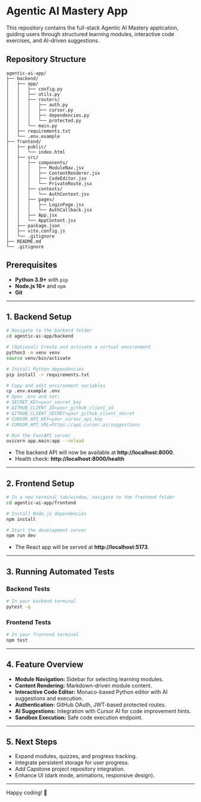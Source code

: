 # Agentic AI Mastery App

This repository contains the full-stack Agentic AI Mastery application, guiding users through structured learning modules, interactive code exercises, and AI-driven suggestions.

## Repository Structure

```
agentic-ai-app/
├── backend/
│   ├── app/
│   │   ├── config.py
│   │   ├── utils.py
│   │   ├── routers/
│   │   │   ├── auth.py
│   │   │   ├── cursor.py
│   │   │   ├── dependencies.py
│   │   │   └── protected.py
│   │   └── main.py
│   ├── requirements.txt
│   └── .env.example
├── frontend/
│   ├── public/
│   │   └── index.html
│   ├── src/
│   │   ├── components/
│   │   │   ├── ModuleNav.jsx
│   │   │   ├── ContentRenderer.jsx
│   │   │   ├── CodeEditor.jsx
│   │   │   └── PrivateRoute.jsx
│   │   ├── contexts/
│   │   │   └── AuthContext.jsx
│   │   ├── pages/
│   │   │   ├── LoginPage.jsx
│   │   │   └── AuthCallback.jsx
│   │   ├── App.jsx
│   │   └── AppContent.jsx
│   ├── package.json
│   ├── vite.config.js
│   └── .gitignore
├── README.md
└── .gitignore
```

## Prerequisites

- **Python 3.9+** with `pip`
- **Node.js 16+** and `npm`
- **Git**

---

## 1. Backend Setup

```bash
# Navigate to the backend folder
cd agentic-ai-app/backend

# (Optional) Create and activate a virtual environment
python3 -m venv venv
source venv/bin/activate

# Install Python dependencies
pip install -r requirements.txt

# Copy and edit environment variables
cp .env.example .env
# Open .env and set:
# SECRET_KEY=your_secret_key
# GITHUB_CLIENT_ID=your_github_client_id
# GITHUB_CLIENT_SECRET=your_github_client_secret
# CURSOR_API_KEY=your_cursor_api_key
# CURSOR_API_URL=https://api.cursor.ai/suggestions

# Run the FastAPI server
uvicorn app.main:app --reload
```

- The backend API will now be available at **http://localhost:8000**.
- Health check: **http://localhost:8000/health**

---

## 2. Frontend Setup

```bash
# In a new terminal tab/window, navigate to the frontend folder
cd agentic-ai-app/frontend

# Install Node.js dependencies
npm install

# Start the development server
npm run dev
```

- The React app will be served at **http://localhost:5173**.

---

## 3. Running Automated Tests

### Backend Tests

```bash
# In your backend terminal
pytest -q
```

### Frontend Tests

```bash
# In your frontend terminal
npm test
```

---

## 4. Feature Overview

- **Module Navigation:** Sidebar for selecting learning modules.
- **Content Rendering:** Markdown-driven module content.
- **Interactive Code Editor:** Monaco-based Python editor with AI suggestions and execution.
- **Authentication:** GitHub OAuth, JWT-based protected routes.
- **AI Suggestions:** Integration with Cursor AI for code improvement hints.
- **Sandbox Execution:** Safe code execution endpoint.

---

## 5. Next Steps

- Expand modules, quizzes, and progress tracking.
- Integrate persistent storage for user progress.
- Add Capstone project repository integration.
- Enhance UI (dark mode, animations, responsive design).

---

Happy coding! 🎉


